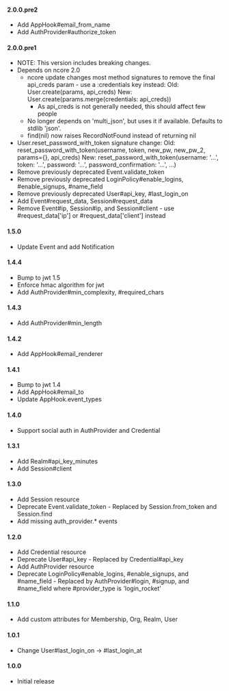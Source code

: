 #### 2.0.0.pre2
- Add AppHook#email_from_name
- Add AuthProvider#authorize_token

#### 2.0.0.pre1
- NOTE: This version includes breaking changes.
- Depends on ncore 2.0
  - ncore update changes most method signatures to remove the final api_creds param - use a :credentials key instead:
      Old: User.create(params, api_creds)
      New: User.create(params.merge(credentials: api_creds))
    - As api_creds is not generally needed, this should affect few people
  - No longer depends on 'multi_json', but uses it if available. Defaults to stdlib 'json'.
  - find(nil) now raises RecordNotFound instead of returning nil
- User.reset_password_with_token signature change:
  Old: reset_password_with_token(username, token, new_pw, new_pw_2, params={}, api_creds)
  New: reset_password_with_token(username: '...', token: '...', password: '...', password_confirmation: '...', ...)
- Remove previously deprecated Event.validate_token
- Remove previously deprecated LoginPolicy#enable_logins, #enable_signups, #name_field
- Remove previously deprecated User#api_key, #last_login_on
- Add Event#request_data, Session#request_data
- Remove Event#ip, Session#ip, and Session#client - use #request_data['ip'] or #request_data['client'] instead

#### 1.5.0
- Update Event and add Notification

#### 1.4.4
- Bump to jwt 1.5
- Enforce hmac algorithm for jwt
- Add AuthProvider#min_complexity, #required_chars

#### 1.4.3
- Add AuthProvider#min_length

#### 1.4.2
- Add AppHook#email_renderer

#### 1.4.1
- Bump to jwt 1.4
- Add AppHook#email_to
- Update AppHook.event_types

#### 1.4.0
- Support social auth in AuthProvider and Credential

#### 1.3.1
- Add Realm#api_key_minutes
- Add Session#client

#### 1.3.0
- Add Session resource
- Deprecate Event.validate_token - Replaced by Session.from_token and Session.find
- Add missing auth_provider.* events

#### 1.2.0

- Add Credential resource
- Deprecate User#api_key - Replaced by Credential#api_key
- Add AuthProvider resource
- Deprecate LoginPolicy#enable_logins, #enable_signups, and #name_field - Replaced by AuthProvider#login, #signup, and #name_field where #provider_type is 'login_rocket'

#### 1.1.0

- Add custom attributes for Membership, Org, Realm, User

#### 1.0.1

- Change User#last_login_on -> #last_login_at

#### 1.0.0

- Initial release
